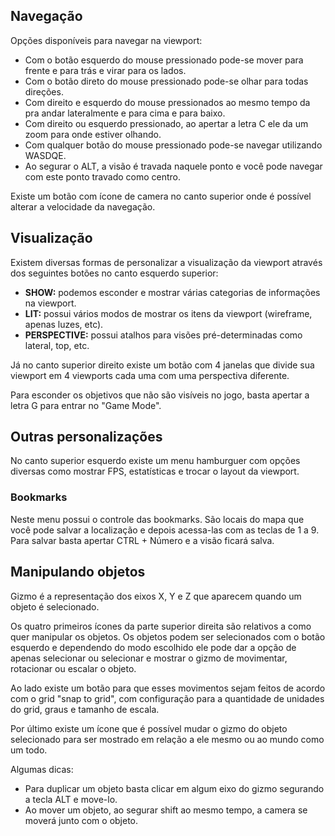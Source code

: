 
## Navegação

Opções disponíveis para navegar na viewport:

-  Com o botão esquerdo do mouse pressionado pode-se mover para frente e para trás e virar para os lados.
- Com o botão direto do mouse pressionado pode-se olhar para todas direções.
- Com direito e esquerdo do mouse pressionados ao mesmo tempo da pra andar lateralmente e para cima e para baixo.
- Com direito ou esquerdo pressionado, ao apertar a letra C ele da um zoom para onde estiver olhando.
- Com qualquer botão do mouse  pressionado pode-se navegar utilizando WASDQE.
- Ao segurar o ALT, a visão é travada naquele ponto e você pode navegar com este ponto travado como centro.

Existe um botão com ícone de camera no canto superior onde é possível alterar a velocidade da navegação.

## Visualização

Existem diversas formas de personalizar a visualização da viewport através dos seguintes botões no canto esquerdo superior:

- **SHOW:** podemos esconder e mostrar várias categorias de informações na viewport.
- **LIT:** possui vários modos de mostrar os itens da viewport (wireframe, apenas luzes, etc).
- **PERSPECTIVE:** possui atalhos para visões pré-determinadas como lateral, top, etc.

Já no canto superior direito existe um botão com 4 janelas que divide sua viewport em 4 viewports cada uma com uma perspectiva diferente.

Para esconder os objetivos que não são visíveis no jogo, basta apertar a letra G para entrar no "Game Mode".
## Outras personalizações

No canto superior esquerdo existe um menu hamburguer com opções diversas como mostrar FPS, estatísticas e trocar o layout da viewport.

### Bookmarks

Neste menu possui o controle das bookmarks. São locais do mapa que você pode salvar a localização e depois acessa-las com as teclas de 1 a 9. Para salvar basta apertar CTRL + Número e a visão ficará salva.

## Manipulando objetos

Gizmo é a representação dos eixos X, Y e Z que aparecem quando um objeto é selecionado.

Os quatro primeiros ícones da parte superior direita são relativos a como quer manipular os objetos. Os objetos podem ser selecionados com o botão esquerdo e dependendo do modo escolhido ele pode dar a opção de apenas selecionar ou selecionar e mostrar o gizmo de movimentar, rotacionar ou escalar o objeto.

Ao lado existe um botão para que esses movimentos sejam feitos de acordo com o grid "snap to grid", com configuração para a quantidade de unidades do grid, graus e tamanho de escala.

Por último existe um ícone que é possível mudar o gizmo do objeto selecionado para ser mostrado em relação a ele mesmo ou ao mundo como um todo.

Algumas dicas:
- Para duplicar um objeto basta clicar em algum eixo do gizmo segurando a tecla ALT e move-lo.
- Ao mover um objeto, ao segurar shift ao mesmo tempo, a camera se moverá junto com o objeto.